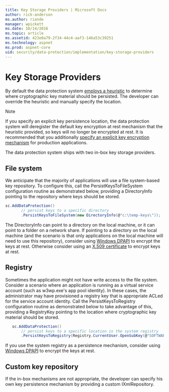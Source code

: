 ```yaml
---
title: Key Storage Providers | Microsoft Docs
author: rick-anderson
ms.author: riande
manager: wpickett
ms.date: 10/14/2016
ms.topic: article
ms.assetid: 423e0a79-2f34-44c4-aaf3-146a53c39251
ms.technology: aspnet
ms.prod: aspnet-core
uid: security/data-protection/implementation/key-storage-providers
---
```

# Key Storage Providers

<a name=data-protection-implementation-key-storage-providers></a>

By default the data protection system [employs a heuristic](../configuration/default-settings.md#data-protection-default-settings) to determine where cryptographic key material should be persisted. The developer can override the heuristic and manually specify the location.

> [!NOTE]
> If you specify an explicit key persistence location, the data protection system will deregister the default key encryption at rest mechanism that the heuristic provided, so keys will no longer be encrypted at rest. It is recommended that you additionally [specify an explicit key encryption mechanism](key-encryption-at-rest.md#data-protection-implementation-key-encryption-at-rest-providers) for production applications.

The data protection system ships with two in-box key storage providers.

## File system

We anticipate that the majority of applications will use a file system-based key repository. To configure this, call the PersistKeysToFileSystem configuration routine as demonstrated below, providing a DirectoryInfo pointing to the repository where keys should be stored.

````csharp
sc.AddDataProtection()
       // persist keys to a specific directory
       .PersistKeysToFileSystem(new DirectoryInfo(@"c:\temp-keys\"));
   ````

The DirectoryInfo can point to a directory on the local machine, or it can point to a folder on a network share. If pointing to a directory on the local machine (and the scenario is that only applications on the local machine will need to use this repository), consider using [Windows DPAPI](key-encryption-at-rest.md#data-protection-implementation-key-encryption-at-rest) to encrypt the keys at rest. Otherwise consider using an [X.509 certificate](key-encryption-at-rest.md#data-protection-implementation-key-encryption-at-rest) to encrypt keys at rest.

## Registry

Sometimes the application might not have write access to the file system. Consider a scenario where an application is running as a virtual service account (such as w3wp.exe's app pool identity). In these cases, the administrator may have provisioned a registry key that is appropriate ACLed for the service account identity. Call the PersistKeysToRegistry configuration routine as demonstrated below to take advantage of this, providing a RegistryKey pointing to the location where cryptographic key material should be stored.

````csharp
   sc.AddDataProtection()
       // persist keys to a specific location in the system registry
       .PersistKeysToRegistry(Registry.CurrentUser.OpenSubKey(@"SOFTWARE\Sample\keys"));
   ````

If you use the system registry as a persistence mechanism, consider using [Windows DPAPI](key-encryption-at-rest.md#data-protection-implementation-key-encryption-at-rest) to encrypt the keys at rest.

## Custom key repository

If the in-box mechanisms are not appropriate, the developer can specify his own key persistence mechanism by providing a custom IXmlRepository.
